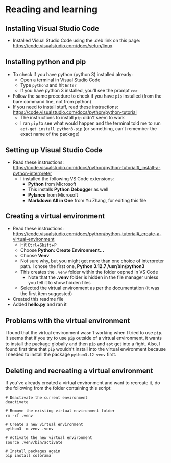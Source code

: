 # Reading and learning

## Installing Visual Studio Code
* Installed Visual Studio Code using the .deb link on this page: https://code.visualstudio.com/docs/setup/linux

## Installing python and pip
* To check if you have python (python 3) installed already:
   * Open a terminal in Visual Studio Code
   * Type `python3` and hit `Enter`
   * If you have python 3 installed, you'll see the prompt `>>>`
* Follow the same procedure to check if you have `pip` installed (from the bare command line, not from python)
* If you need to install stuff, read these instructions: https://code.visualstudio.com/docs/python/python-tutorial
   * The instructions to install `pip` didn't seem to work
   * I ran `pip` to see what would happen and the terminal told me to run `apt-get install python3-pip` (or something, can't remember the exact name of the package)

## Setting up Visual Studio Code
* Read these instructions: https://code.visualstudio.com/docs/python/python-tutorial#_install-a-python-interpreter
  * I installed the following VS Code extensions:
    * **Python** from Microsoft
    *   This installs **Python Debugger** as well
    * **Pylance** from Microsoft
    * **Markdown All in One** from Yu Zhang, for editing this file

## Creating a virtual environment
* Read these instructions: https://code.visualstudio.com/docs/python/python-tutorial#_create-a-virtual-environment
  * Hit `Ctrl`+`Shift`+`P`
  * Choose **Python: Create Environment...**
  * Choose **Venv**
  * Not sure why, but you might get more than one choice of interpreter path. I chose the first one, **Python 3.12.7 /usr/bin/python3**
  * This creates the `.venv` folder within the folder oepned in VS Code
     * Note that the **.venv** folder is hidden in the file manager unless you tell it to show hidden files
  * Selected the virtual environment as per the documentation (it was the first item suggested)
* Created this readme file
* Added **hello.py** and ran it

## Problems with the virtual environment
I found that the virtual environment wasn't working when I tried to use `pip`. It seems that if you try to use `pip` outside of a virtual environment, it wants to install the package globally and then `pip` and `apt` get into a fight.
Also, I found first time that `pip` wouldn't install into the virtual environment because I needed to install the package `python3.12-venv` first.

## Deleting and recreating a virtual environment
If you've already created a virtual environment and want to recreate it, do the following from the folder containing this script:
```
# Deactivate the current environment
deactivate

# Remove the existing virtual environment folder
rm -rf .venv

# Create a new virtual environment
python3 -m venv .venv

# Activate the new virtual environment
source .venv/bin/activate

# Install packages again
pip install colorama
```